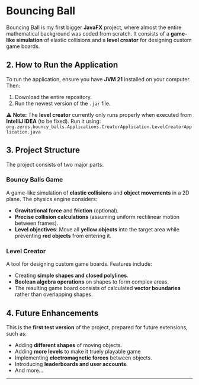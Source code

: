 # **Bouncing Ball**  

Bouncing Ball is my first bigger **JavaFX** project, where almost the entire mathematical background was coded from scratch. It consists of a **game-like simulation** of elastic collisions and a **level creator** for designing custom game boards.  

## **2. How to Run the Application**  

To run the application, ensure you have **JVM 21** installed on your computer. Then:  

1. Download the entire repository.  
2. Run the newest version of the `.jar` file.  

⚠ **Note:** The **level creator** currently only runs properly when executed from **IntelliJ IDEA** (to be fixed). Run it using:  
`org.zeros.bouncy_balls.Applications.CreatorApplication.LevelCreatorApplication.java`  

## **3. Project Structure**  

The project consists of two major parts:  

### **Bouncy Balls Game**  
A game-like simulation of **elastic collisions** and **object movements** in a 2D plane. The physics engine considers:  
- **Gravitational force** and **friction** (optional).  
- **Precise collision calculations** (assuming uniform rectilinear motion between frames).  
- **Level objectives**: Move all **yellow objects** into the target area while preventing **red objects** from entering it.  

### **Level Creator**  
A tool for designing custom game boards. Features include:  
- Creating **simple shapes and closed polylines**.  
- **Boolean algebra operations** on shapes to form complex areas.  
- The resulting game board consists of calculated **vector boundaries** rather than overlapping shapes.  

## **4. Future Enhancements**  
This is the **first test version** of the project, prepared for future extensions, such as:  

- Adding **different shapes** of moving objects.
- Adding **more levels** to make it truely playable game
- Implementing **electromagnetic forces** between objects.  
- Introducing **leaderboards and user accounts**.  
- And more...  

---
